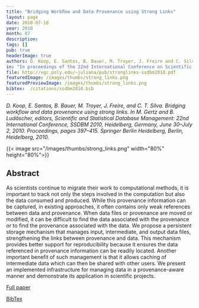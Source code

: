 ```yaml
---
title: "Bridging Workﬂow and Data Provenance using Strong Links"
layout: page
date: 2010-07-10
year: 2010
month: 07
description:
tags: []
pub: true
headerImage: true
authors: D. Koop, E. Santos, B. Bauer, M. Troyer, J. Freire and C. Silva
in: "In proceedings of the 22nd International Conference on Scientific and Statistical Database Management (SSDBM), pp. 397-415"
file: http://vgc.poly.edu/~juliana/pub/stronglinks-ssdbm2010.pdf
featuredImage: /images/thumbs/strong_links.png
featuredPreviewImage: /images/thumbs/strong_links.png
bibtex:  /citations/ssdbm2010.bib
---
```



*D. Koop, E. Santos, B. Bauer, M. Troyer, J. Freire, and C. T. Silva. Bridging workflow and data provenance using strong links. In M. Gertz and B. Ludäscher, editors, Scientific and Statistical Database Management: 22nd International Conference, SSDBM 2010, Heidelberg, Germany, June 30–July 2, 2010. Proceedings, pages 397–415. Springer Berlin Heidelberg, Berlin, Heidelberg, 2010.*

{{< image src="/images/thumbs/strong_links.png" width="80%" height="80%">}}

## Abstract
As scientists continue to migrate their work to computational methods, it is important to track not only the steps involved in the computation but also the data consumed and produced. While this provenance information can be captured, in existing approaches, it often contains only weak references between data and provenance. When data files or provenance are moved or modified, it can be difficult to find the data associated with the provenance or to find the provenance associated with the data. We propose a persistent storage mechanism that manages input, intermediate, and output data files, strengthening the links between provenance and data. This mechanism provides better support for reproducibility because it ensures the data referenced in provenance information can be readily located. Another important benefit of such management is that it allows caching of intermediate data which can then be shared with other users. We present an implemented infrastructure for managing data in a provenance-aware manner and demonstrate its application in scientific projects.

[Full paper](http://vgc.poly.edu/~juliana/pub/stronglinks-ssdbm2010.pdf)

[BibTex](/citations/ssdbm2010.bib) 